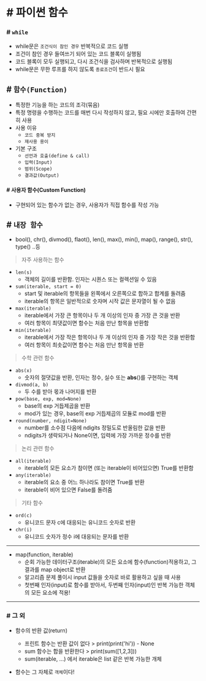 # # 파이썬 함수

### # `while`
- while문은 `조건식이 참인 경우` 반복적으로 코드 실행
- 조건이 참인 경우 들여쓰기 되어 있는 코드 블록이 실행됨
- 코드 블록이 모두 실행되고, 다시 조건식을 검사하며 반복적으로 실행됨
- while문은 무한 루프를 하지 않도록 `종료조건`이 반드시 필요


## # `함수(Function)`
- 특정한 기능을 하는 코드의 조각(묶음)
- 특정 명령을 수행하는 코드를 매번 다시 작성하지 않고, 필요 시에만 호출하여 간편히 사용
- 사용 이유
    - `코드 중복 방지`
    - `재사용 용이`
- 기본 구조
    - `선언과 호출(define & call)`
    - `입력(Input)`
    - `범위(Scope)`
    - `결과값(Output)`

#### # 사용자 함수(Custom Function)
- 구현되어 있는 함수가 없는 경우, 사용자가 직접 함수를 작성 가능


## # `내장 함수`
- bool(), chr(), divmod(), flaot(), len(), max(), min(), map(), range(), str(), type() ..등

> 자주 사용하는 함수
- `len(s)`
    - 객체의 길이를 반환함. 인자는 시퀀스 또는 컬렉션일 수 있음
- `sum(iterable, start = 0)`
    - start 및 iterable의 항목들을 왼쪽에서 오른쪽으로 합하고 합계를 돌려줌
    - iterable의 항목은 일반적으로 숫자며 시작 값은 문자열이 될 수 없음
- `max(iterable)`
    - iterable에서 가장 큰 항목이나 두 개 이상의 인자 중 가장 큰 것을 반환
    - 여러 항목이 최댓값이면 함수는 처음 만난 항목을 반환함
- `min(iterable)`
    - iterable에서 가장 작은 항목이나 두 개 이상의 인자 중 가장 작은 것을 반환함
    - 여러 항목이 최솟값이면 함수는 처음 만난 항목을 반환

> 수학 관련 함수
- `abs(x)`
    - 숫자의 절댓값을 반환, 인자는 정수, 실수 또는 __abs__()를 구현하는 객체
- `divmod(a, b)`
    - 두 수를 받아 몫과 나머지를 반환
- `pow(base, exp, mod=None)`
    - base의 exp 거듭제곱을 반환
    - mod가 있는 경우, base의 exp 거듭제곱의 모듈로 mod를 반환
- `round(number, ndigit=None)`
    - number를 소수점 다음에 ndigits 정밀도로 반올림한 값을 반환
    - ndigits가 생략되거나 None이면, 입력에 가장 가까운 정수를 반환

> 논리 관련 함수
- `all(iterable)`
    - iterable의 모든 요소가 참이면 (또는 iterable이 비어있으면) True를 반환함
- `any(iterable)`
    - iterable의 요소 중 어느 하나라도 참이면 True를 반환
    - iterable이 비어 있으면 False를 돌려줌

> 기타 함수
- `ord(c)`
    - 유니코드 문자 c에 대응되는 유니코드 숫자로 반환
- `chr(i)`
    - 유니코드 숫자가 정수 i에 대응되는 문자를 반환

---------------------------------------------------------

- map(function, iterable)
    - 순회 가능한 데이터구조(iterable)의 모든 요소에 함수(function)적용하고, 그 결과를 map object로 반환
    - 알고리즘 문제 풀이시 input 값들을 숫자로 바로 활용하고 싶을 때 사용
    - 첫번째 인자(input)로 함수를 받아서, 두번째 인자(input)인 반복 가능한 객체의 모든 요소에 적용!


---------------------------------------------------------

### # 그 외
- 함수의 반환 값(return)
    - 프린트 함수는 반환 값이 없다 > print(print('hi')) - None
    - sum 함수는 합을 반환한다 > print(sum([1,2,3]))
    - sum(iterable, ...) 에서 iterable은 list 같은 반복 가능한 개체

- 함수는 그 자체로 `객체`이다!
